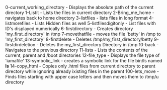 0-current_working_directory - Displays the absolute path of the current directory
1-Listit - Lists the files in current directory
2-Bring_me_home - navigates back to home directory
3-listfiles - lists files in long format
4-listmorefiles - Lists Hidden files as well
5-listfilesdigitonly - List files with ID's displayed numerically
6-firstdirectory - Creates directory 'my_first_directory' in /tmp
7-movethatfile - moves the file 'betty' in /tmp to 'my_first_directory'
8-firstdelete - Deletes /tmp/my_first_directory/betty
9-firstdirdeletion - Deletes the my_first_directory Directory in /tmp
10-back - Navigates to the previous directory
11-lists - Lists the contents of the current, parent and /boot directories
12-file_type - Displays the file type of 'iamafile'
13-symbolic_link - creates a symbolic link for the file bin/ls named __ls__
14-copy_html - Copies only .html files from current directory to parent directory while ignoring already ixisting files in the parent
100-lets_move - Finds files starting with upper case letters and then moves them to /tmp/u directory
